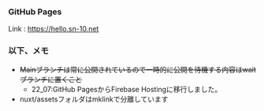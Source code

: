 
### GitHub Pages
Link : https://hello.sn-10.net

### 以下、メモ
+ ~~Mainブランチは常に公開されているので一時的に公開を待機する内容はwaitブランチに置くこと~~
    + 22_07:GitHub PagesからFirebase Hostingに移行しました。
+ nuxt/assetsフォルダはmklinkで分離しています
